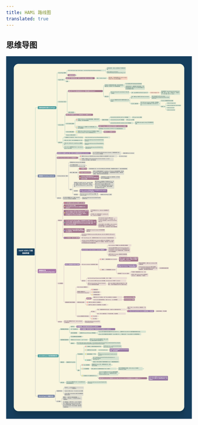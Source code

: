 ```yaml
---
title: HAMi 路线图
translated: true
---
```


## 思维导图

![image](https://github.com/Project-HAMi/HAMi/blob/master/docs/mind-map/HAMI-VGPU-mind-map-Chinese.png?raw=true)